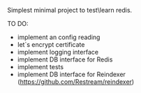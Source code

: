Simplest minimal project to test\learn redis.


TO DO:
- implement an config reading
- let`s encrypt certificate
- implement logging interface
- implement DB interface for Redis
- implement tests
- implement DB interface for Reindexer (https://github.com/Restream/reindexer)
